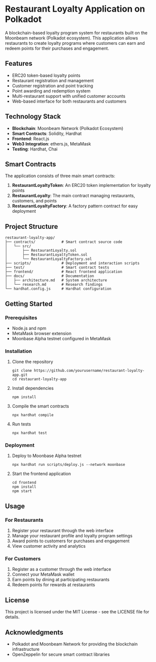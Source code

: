 # Restaurant Loyalty Application on Polkadot

A blockchain-based loyalty program system for restaurants built on the Moonbeam network (Polkadot ecosystem). This application allows restaurants to create loyalty programs where customers can earn and redeem points for their purchases and engagement.

## Features

- ERC20 token-based loyalty points
- Restaurant registration and management
- Customer registration and point tracking
- Point awarding and redemption system
- Multi-restaurant support with unified customer accounts
- Web-based interface for both restaurants and customers

## Technology Stack

- **Blockchain**: Moonbeam Network (Polkadot Ecosystem)
- **Smart Contracts**: Solidity, Hardhat
- **Frontend**: React.js
- **Web3 Integration**: ethers.js, MetaMask
- **Testing**: Hardhat, Chai

## Smart Contracts

The application consists of three main smart contracts:

1. **RestaurantLoyaltyToken**: An ERC20 token implementation for loyalty points
2. **RestaurantLoyalty**: The main contract managing restaurants, customers, and points
3. **RestaurantLoyaltyFactory**: A factory pattern contract for easy deployment

## Project Structure

```
restaurant-loyalty-app/
├── contracts/            # Smart contract source code
│   └── src/
│       ├── RestaurantLoyalty.sol
│       ├── RestaurantLoyaltyToken.sol
│       └── RestaurantLoyaltyFactory.sol
├── scripts/              # Deployment and interaction scripts
├── test/                 # Smart contract tests
├── frontend/             # React frontend application
├── docs/                 # Documentation
│   ├── architecture.md   # System architecture
│   └── research.md       # Research findings
└── hardhat.config.js     # Hardhat configuration
```

## Getting Started

### Prerequisites

- Node.js and npm
- MetaMask browser extension
- Moonbase Alpha testnet configured in MetaMask

### Installation

1. Clone the repository
   ```
   git clone https://github.com/yourusername/restaurant-loyalty-app.git
   cd restaurant-loyalty-app
   ```

2. Install dependencies
   ```
   npm install
   ```

3. Compile the smart contracts
   ```
   npx hardhat compile
   ```

4. Run tests
   ```
   npx hardhat test
   ```

### Deployment

1. Deploy to Moonbase Alpha testnet
   ```
   npx hardhat run scripts/deploy.js --network moonbase
   ```

2. Start the frontend application
   ```
   cd frontend
   npm install
   npm start
   ```

## Usage

### For Restaurants

1. Register your restaurant through the web interface
2. Manage your restaurant profile and loyalty program settings
3. Award points to customers for purchases and engagement
4. View customer activity and analytics

### For Customers

1. Register as a customer through the web interface
2. Connect your MetaMask wallet
3. Earn points by dining at participating restaurants
4. Redeem points for rewards at restaurants

## License

This project is licensed under the MIT License - see the LICENSE file for details.

## Acknowledgments

- Polkadot and Moonbeam Network for providing the blockchain infrastructure
- OpenZeppelin for secure smart contract libraries
